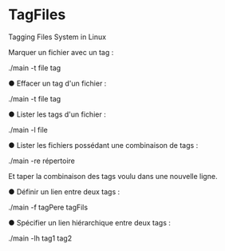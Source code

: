 # TagFiles
Tagging Files System in Linux

Marquer un fichier avec un tag :

./main -t file tag

● Effacer un tag d'un fichier :

./main -t file tag

● Lister les tags d'un fichier :

./main -l file

● Lister les fichiers possédant une combinaison de tags :

./main -re répertoire

Et taper la combinaison des tags voulu dans une nouvelle ligne.

● Définir un lien entre deux tags :

./main -f tagPere tagFils

● Spécifier un lien hiérarchique entre deux tags :

./main -lh tag1 tag2
